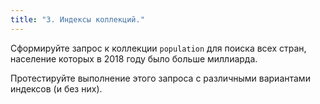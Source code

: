```yaml
---
title: "3. Индексы коллекций."
---
```


Сформируйте запрос к коллекции ```population``` для поиска всех стран, население которых в 2018 году было больше миллиарда.

Протестируйте выполнение этого запроса с различными вариантами индексов (и без них).